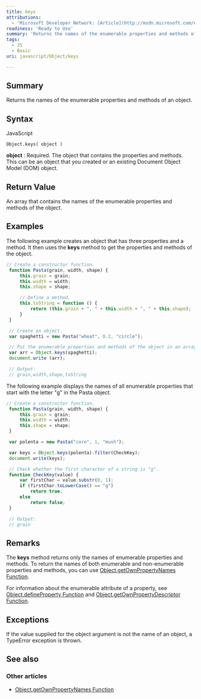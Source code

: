 ```yaml
---
title: keys
attributions:
  - 'Microsoft Developer Network: [Article](http://msdn.microsoft.com/en-us/library/ie/ff688127(v=vs.94).aspx)'
readiness: 'Ready to Use'
summary: 'Returns the names of the enumerable properties and methods of an object.'
tags:
  - JS
  - Basic
uri: javascript/Object/keys

---
```

## Summary

Returns the names of the enumerable properties and methods of an object.

## Syntax

<span class="language">JavaScript</span>

    Object.keys( object )

**object**
:   Required. The object that contains the properties and methods. This can be an object that you created or an existing Document Object Model (DOM) object.

## Return Value

An array that contains the names of the enumerable properties and methods of the object.

## Examples

The following example creates an object that has three properties and a method. It then uses the **keys** method to get the properties and methods of the object.

``` js
// Create a constructor function.
 function Pasta(grain, width, shape) {
     this.grain = grain;
     this.width = width;
     this.shape = shape;

     // Define a method.
     this.toString = function () {
         return (this.grain + ", " + this.width + ", " + this.shape);
     }
 }

 // Create an object.
 var spaghetti = new Pasta("wheat", 0.2, "circle");

 // Put the enumerable properties and methods of the object in an array.
 var arr = Object.keys(spaghetti);
 document.write (arr);

 // Output:
 // grain,width,shape,toString
```

The following example displays the names of all enumerable properties that start with the letter "g" in the Pasta object.

``` js
// Create a constructor function.
 function Pasta(grain, width, shape) {
     this.grain = grain;
     this.width = width;
     this.shape = shape;
 }

 var polenta = new Pasta("corn", 1, "mush");

 var keys = Object.keys(polenta).filter(CheckKey);
 document.write(keys);

 // Check whether the first character of a string is "g".
 function CheckKey(value) {
     var firstChar = value.substr(0, 1);
     if (firstChar.toLowerCase() == "g")
         return true;
     else
         return false;
 }

 // Output:
 // grain
```

## Remarks

The **keys** method returns only the names of enumerable properties and methods. To return the names of both enumerable and non-enumerable properties and methods, you can use [Object.getOwnPropertyNames Function](/javascript/Object/getOwnPropertyNames).

For information about the enumerable attribute of a property, see [Object.defineProperty Function](/javascript/Object/defineProperty) and [Object.getOwnPropertyDescriptor Function](/javascript/Object/getOwnPropertyDescriptor).

## Exceptions

If the value supplied for the object argument is not the name of an object, a TypeError exception is thrown.

## See also

### Other articles

-   [Object.getOwnPropertyNames Function](/javascript/Object/getOwnPropertyNames)

